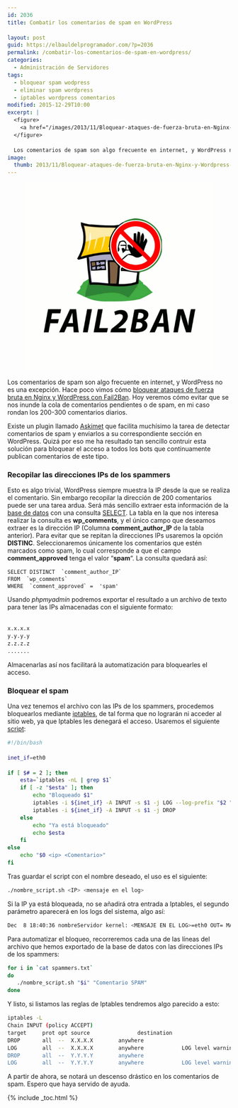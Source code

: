 ```yaml
---
id: 2036
title: Combatir los comentarios de spam en WordPress

layout: post
guid: https://elbauldelprogramador.com/?p=2036
permalink: /combatir-los-comentarios-de-spam-en-wordpress/
categories:
  - Administración de Servidores
tags:
  - bloquear spam wodpress
  - eliminar spam wordpress
  - iptables wordpress comentarios
modified: 2015-12-29T10:00
excerpt: |
  <figure>
    <a href="/images/2013/11/Bloquear-ataques-de-fuerza-bruta-en-Nginx-y-Wordpress-con-Fail2Ban2.png"><img src="/images/2013/11/Bloquear-ataques-de-fuerza-bruta-en-Nginx-y-Wordpress-con-Fail2Ban2.png" title="Combatir los comentarios de spam en WordPress" alt="Combatir los comentarios de spam en WordPress" /></a>
  </figure>

  Los comentarios de spam son algo frecuente en internet, y WordPress no es una excepción. Hace poco vimos cómo bloquear ataques de fuerza bruta en Nginx y WordPress con Fail2Ban. Hoy veremos cómo evitar que se nos inunde la cola de comentarios pendientes o de spam, en mi caso rondan los 200-300 comentarios diarios.
image:
  thumb: 2013/11/Bloquear-ataques-de-fuerza-bruta-en-Nginx-y-Wordpress-con-Fail2Ban2.png
---
```

<figure>
  <a href="/images/2013/11/Bloquear-ataques-de-fuerza-bruta-en-Nginx-y-Wordpress-con-Fail2Ban2.png"><img src="/images/2013/11/Bloquear-ataques-de-fuerza-bruta-en-Nginx-y-Wordpress-con-Fail2Ban2.png" title="{{ page.title }}" alt="{{ page.title }}" /></a>
</figure>

Los comentarios de spam son algo frecuente en internet, y WordPress no es una excepción. Hace poco vimos cómo [bloquear ataques de fuerza bruta en Nginx y WordPress con Fail2Ban][1]. Hoy veremos cómo evitar que se nos inunde la cola de comentarios pendientes o de spam, en mi caso rondan los 200-300 comentarios diarios.

<!--ad-->

Existe un plugin llamado <a href="http://akismet.com/" title="Plugins Askimet" target="_blank">Askimet</a> que facilita muchísimo la tarea de detectar comentarios de spam y enviarlos a su correspondiente sección en WordPress. Quizá por eso me ha resultado tan sencillo contruir esta solución para bloquear el acceso a todos los bots que continuamente publican comentarios de este tipo.

### Recopilar las direcciones IPs de los spammers

Esto es algo trivial, WordPress siempre muestra la IP desde la que se realiza el comentario. Sin embargo recopilar la dirección de 200 comentarios puede ser una tarea ardua. Será más sencillo extraer esta información de la [base de datos][2] con una consulta [SELECT][3]. La tabla en la que nos interesa realizar la consulta es **wp_comments**, y el único campo que deseamos extraer es la dirección IP (Columna **comment\_author\_IP** de la tabla anterior). Para evitar que se repitan la direcciones IPs usaremos la opción **DISTINC**. Seleccionaremos únicamente los comentarios que estén marcados como spam, lo cual corresponde a que el campo **comment_approved** tenga el valor &#8220;**spam**&#8220;. La consulta quedará así:

```mysql
SELECT DISTINCT  `comment_author_IP`
FROM  `wp_comments`
WHERE  `comment_approved` =  'spam'

```

Usando *phpmyadmin* podremos exportar el resultado a un archivo de texto para tener las IPs almacenadas con el siguiente formato:

```bash

x.x.x.x
y.y.y.y
z.z.z.z
.......

```

Almacenarlas así nos facilitará la automatización para bloquearles el acceso.

### Bloquear el spam

Una vez tenemos el archivo con las IPs de los spammers, procedemos bloquearlos mediante [iptables][4], de tal forma que no lograrán ni acceder al sitio web, ya que Iptables les denegará el acceso. Usaremos el siguiente [script][5]:

```bash
#!/bin/bash

inet_if=eth0

if [ $# = 2 ]; then
    esta=`iptables -nL | grep $1`
    if [ -z "$esta" ]; then
        echo "Bloqueado $1"
        iptables -i ${inet_if} -A INPUT -s $1 -j LOG --log-prefix "$2 "
        iptables -i ${inet_if} -A INPUT -s $1 -j DROP
    else
        echo "Ya está bloqueado"
        echo $esta
    fi
else
    echo "$0 <ip> <Comentario>"
fi

```

Tras guardar el script con el nombre deseado, el uso es el siguiente:

```bash
./nombre_script.sh <IP> <mensaje en el log>

```

Si la IP ya está bloqueada, no se añadirá otra entrada a Iptables, el segundo parámetro aparecerá en los logs del sistema, algo así:

```bash
Dec  8 18:40:36 nombreServidor kernel: <MENSAJE EN EL LOG>=eth0 OUT= MAC=XXXXXXXXXXXXXX SRC=X.X.X.X DST=Y.Y.Y.Y LEN=X TOS=X PREC=X TTL=X ID=X DF PROTO=TCP SPT=XX DPT=XX WINDOW=XXX RES=XXX SYN URGP=X

```

Para automatizar el bloqueo, recorreremos cada una de las líneas del archivo que hemos exportado de la base de datos con las direcciones IPs de los spammers:

```bash
for i in `cat spammers.txt`
do
   ./nombre_script.sh "$i" "Comentario SPAM"
done

```

Y listo, si listamos las reglas de Iptables tendremos algo parecido a esto:

```bash
iptables -L
Chain INPUT (policy ACCEPT)
target     prot opt source               destination
DROP       all  --  X.X.X.X        anywhere
LOG        all  --  X.X.X.X        anywhere            LOG level warning prefix `Comentario SPAM'
DROP       all  --  Y.Y.Y.Y        anywhere
LOG        all  --  Y.Y.Y.Y        anywhere            LOG level warning prefix `Comentario SPAM'

```

A partir de ahora, se notará un descenso drástico en los comentarios de spam. Espero que haya servido de ayuda.

[1]: https://elbauldelprogramador.com/administracion-de-servidores/bloquear-ataques-de-fuerza-bruta-en-nginx-y-wordpress-con-fail2ban/ "Bloquear ataques de fuerza bruta en Nginx y WordPress con Fail2Ban"
[2]: https://elbauldelprogramador.com/bases-de-datos/ "Bases de Datos"
[3]: https://elbauldelprogramador.com/consulta-de-datos-clausula-select/ "Consulta de Datos – Cláusula Select"
[4]: https://elbauldelprogramador.com/20-ejemplos-de-iptables-para-sysadmins/ "20 ejemplos de iptables para SysAdmins novatos"
[5]: https://elbauldelprogramador.com/ "Scripts del blog"

{% include _toc.html %}
